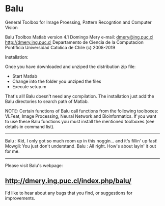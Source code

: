 # Balu
General Toolbox for Image Proessing, Pattern Recogntion and Computer Vision

Balu Toolbox Matlab version 4.1
Domingo Mery
e-mail: dmery@ing.puc.cl
http://dmery.ing.puc.cl
Departamento de Ciencia de la Computacion
Pontificia Universidad Catolica de Chile
(c) 2008-2019

Installation:

Once you have downloaded and unziped the distribution zip file:

- Start Matlab
- Change into the folder you unziped the files
- Execute setup.m

That's all! Balu doesn't need any compilation. The installation just add the Balu directories to search path of Matlab. 

NOTE: Certain functions of Balu call functions from the following toolboxes: VLFeat, Image Processing, Neural Network and Bioinformatics. If you want to use these Balu functions you must install the mentioned toolboxes (see details in command list).


-------------------------------------------------------

Balu  :  Kid, I only got so much room up in this noggin...
         and it's fillin' up fast!
Mowgli:  You just don't understand.
Balu  :  All right. How's about layin' it out for me.

-------------------------------------------------------
Please visit Balu's webpage:

http://dmery.ing.puc.cl/index.php/balu/
--------------------------------------------------------

I'd like to hear about any bugs that you find, or suggestions for 
improvements.
